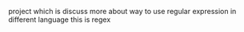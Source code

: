 project which is discuss more about way to use regular expression in different language this is regex
